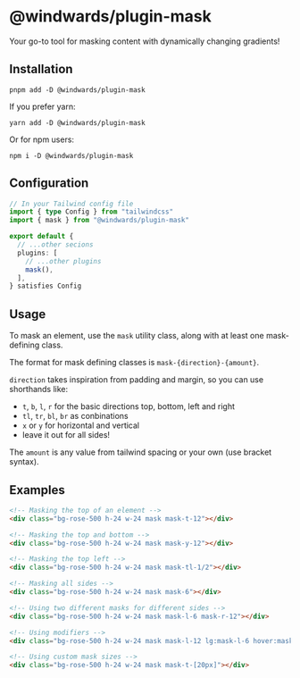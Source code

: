 # @windwards/plugin-mask
Your go-to tool for masking content with dynamically changing gradients!

## Installation

```shell
pnpm add -D @windwards/plugin-mask
```
If you prefer yarn:
```shell
yarn add -D @windwards/plugin-mask
```
Or for npm users:
```shell
npm i -D @windwards/plugin-mask
```

## Configuration
```typescript
// In your Tailwind config file
import { type Config } from "tailwindcss"
import { mask } from "@windwards/plugin-mask"

export default {
  // ...other secions
  plugins: [
    // ...other plugins
    mask(),
  ],
} satisfies Config

```

## Usage

To mask an element, use the `mask` utility class, along with at least one mask-defining class.

The format for mask defining classes is `mask-{direction}-{amount}`.

`direction` takes inspiration from padding and margin, so you can use shorthands like:
- `t`, `b`, `l`, `r` for the basic directions top, bottom, left and right
- `tl`, `tr`, `bl`, `br` as conbinations
- `x` or `y` for horizontal and vertical
- leave it out for all sides!

The `amount` is any value from tailwind spacing or your own (use bracket syntax).

## Examples

```html
<!-- Masking the top of an element -->
<div class="bg-rose-500 h-24 w-24 mask mask-t-12"></div>

<!-- Masking the top and bottom -->
<div class="bg-rose-500 h-24 w-24 mask mask-y-12"></div>

<!-- Masking the top left -->
<div class="bg-rose-500 h-24 w-24 mask mask-tl-1/2"></div>

<!-- Masking all sides -->
<div class="bg-rose-500 h-24 w-24 mask mask-6"></div>

<!-- Using two different masks for different sides -->
<div class="bg-rose-500 h-24 w-24 mask mask-l-6 mask-r-12"></div>

<!-- Using modifiers -->
<div class="bg-rose-500 h-24 w-24 mask mask-l-12 lg:mask-l-6 hover:mask-none"></div>

<!-- Using custom mask sizes -->
<div class="bg-rose-500 h-24 w-24 mask mask-t-[20px]"></div>
```
